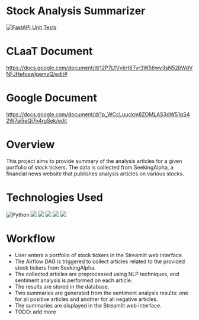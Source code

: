 # Stock Analysis Summarizer
[![FastAPI Unit Tests](https://github.com/BigDataIA-Spring2023-Team-03/Stock_Analysis_Summarizer/actions/workflows/pytest.yml/badge.svg?branch=main&event=push)](https://github.com/BigDataIA-Spring2023-Team-03/Stock_Analysis_Summarizer/actions/workflows/pytest.yml)

# CLaaT Document
https://docs.google.com/document/d/12P7LfVvkH8Tvr3W56wv3sN52bWdVNFJHefoswlgemzQ/edit#

# Google Document
https://docs.google.com/document/d/1p_WCcLuuckm8ZOMLAS3dW51qS42W7ai5eQi7n4rgSek/edit

# Overview

This project aims to provide summary of the analysis articles for a given portfolio of stock tickers. The data is collected from SeekingAlpha, a financial news website that publishes analysis articles on various stocks.

# Technologies Used
![Python](https://img.shields.io/badge/python-grey?style=for-the-badge&logo=python&logoColor=ffdd54)
![](https://img.shields.io/badge/FastAPI-4285F4?style=for-the-badge&logo=fastapi&logoColor=white)
![](https://img.shields.io/badge/SeekingAlpha-orange?style=for-the-badge&logo=seeking-alpha&logoColor=white)
![](https://img.shields.io/badge/GitHub_Actions-green?style=for-the-badge&logo=github-actions&logoColor=white)
![](https://img.shields.io/badge/Streamlit-FF4B4B?style=for-the-badge&logo=Streamlit&logoColor=white)
![](https://img.shields.io/badge/Snowflake-blue?style=for-the-badge&logo=Snowflake&logoColor=white)

# Workflow
- User enters a portfolio of stock tickers in the Streamlit web interface.
- The Airflow DAG is triggered to collect articles related to the provided stock tickers from SeekingAlpha.
- The collected articles are preprocessed using NLP techniques, and sentiment analysis is performed on each article.
- The results are stored in the database.
- Two summaries are generated from the sentiment analysis results: one for all positive articles and another for all negative articles.
- The summaries are displayed in the Streamlit web interface.
- TODO: add more




